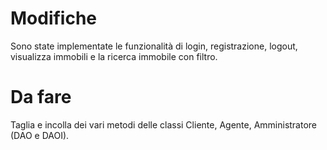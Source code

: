 <h1>Modifiche</h1>
Sono state implementate le funzionalità di login, registrazione, logout, visualizza immobili e la ricerca immobile con filtro.<br>

<h1>Da fare</h1>
Taglia e incolla dei vari metodi delle classi Cliente, Agente, Amministratore (DAO e DAOI).
